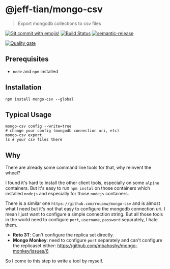 # @jeff-tian/mongo-csv

> Export mongodb collections to csv files

[![Git commit with emojis!](https://img.shields.io/badge/gitmoji-git%20commit%20with%20emojis!-red.svg)](https://gitmoji.js.org)
[![Build Status](https://travis-ci.com/Jeff-Tian/mongo-csv.svg?branch=master)](https://travis-ci.com/Jeff-Tian/mongo-csv)
[![semantic-release](https://img.shields.io/badge/%20%20%F0%9F%93%A6%F0%9F%9A%80-semantic--release-e10079.svg)](https://github.com/semantic-release/semantic-release)

[![Quality gate](https://sonarcloud.io/api/project_badges/quality_gate?project=Jeff-Tian_mongo-csv)](https://sonarcloud.io/dashboard?id=Jeff-Tian_mongo-csv)

## Prerequisites

- `node` and `npm` installed

## Installation

```shell
npm install mongo-csv --global
```

## Typical Usage

```shell
mongo-csv config --write=true
# change your config (mongodb connection uri, etc)
mongo-csv export
ls # your csv files there
```

## Why

There are already some command line tools for that, why reinvent the wheel?

I found it's hard to install the other client tools, especially on some `alpine` containers. But it's easy to run
`npm instal` on
those
containers which installed `nodejs` and especially for those `nodejs` containers.

There is a similar one `https://github.com/rouanw/mongo-csv` and is almost what I need but it's not that easy to
configure the mongodb connection uri. I mean I just want to configure a simple connection string. But all those
tools in the world need to configure `port`, `username`, `password` separately, I hate them.

- **Roto 3T**: Can't configure the replica set directly.
- **Mongo Monkey**: need to configure `port` separately and can't configure the replicaset either: https://github.com/mbahoshy/mongo-monkey/issues/6

So I come to this step to write a tool by myself.
